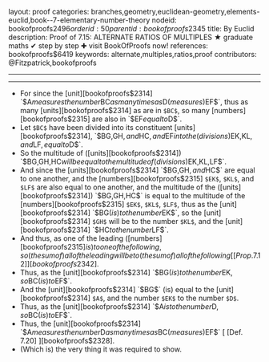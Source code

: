 layout: proof
categories: branches,geometry,euclidean-geometry,elements-euclid,book--7-elementary-number-theory
nodeid: bookofproofs$2496
orderid: 50
parentid: bookofproofs$2345
title: By Euclid
description:  Proof of 7.15: ALTERNATE RATIOS OF MULTIPLES &#9733; graduate maths &#10004; step by step &#10010; visit BookOfProofs now!
references: bookofproofs$6419
keywords: alternate,multiples,ratios,proof
contributors: @Fitzpatrick,bookofproofs

---


---



* For since the [unit][bookofproofs$2314] `$A$` measures the number `$BC$` as many times as `$D$` (measures) `$EF$`, thus as many [units][bookofproofs$2314] as are in `$BC$`, so many [numbers][bookofproofs$2315] are also in `$EF$` equal to `$D$`.
* Let `$BC$` have been divided into its constituent [units][bookofproofs$2314], `$BG$`, `$GH$`, and `$HC$`, and `$EF$` into the (divisions) `$EK$`, `$KL$`, and `$LF$`, equal to `$D$`.
* So the multitude of ([units][bookofproofs$2314]) `$BG$`, `$GH$`, `$HC$` will be equal to the multitude of (divisions) `$EK$`, `$KL$`, `$LF$`.
* And since the [units][bookofproofs$2314] `$BG$`, `$GH$`, and `$HC$` are equal to one another, and the [numbers][bookofproofs$2315] `$EK$`, `$KL$`, and `$LF$` are also equal to one another, and the multitude of the ([units][bookofproofs$2314]) `$BG$`, `$GH$`, `$HC$` is equal to the multitude of the [numbers][bookofproofs$2315] `$EK$`, `$KL$`, `$LF$`, thus as the [unit][bookofproofs$2314] `$BG$` (is) to the number `$EK$`, so the [unit][bookofproofs$2314] `$GH$` will be to the number `$KL$`, and the [unit][bookofproofs$2314] `$HC$` to the number `$LF$`.
* And thus, as one of the leading ([numbers][bookofproofs$2315] is) to one of the following, so (the sum of) all of the leading will be to (the sum of) all of the following [[Prop. 7.12]][bookofproofs$2342].
* Thus, as the [unit][bookofproofs$2314] `$BG$` (is) to the number `$EK$`, so `$BC$` (is) to `$EF$`.
* And the [unit][bookofproofs$2314] `$BG$` (is) equal to the [unit][bookofproofs$2314] `$A$`, and the number `$EK$` to the number `$D$`.
* Thus, as the [unit][bookofproofs$2314] `$A$` is to the number `$D$`, so `$BC$` (is) to `$EF$`.
* Thus, the [unit][bookofproofs$2314] `$A$` measures the number `$D$` as many times as `$BC$` (measures) `$EF$` [ [Def. 7.20] ][bookofproofs$2328].
* (Which is) the very thing it was required to show.
